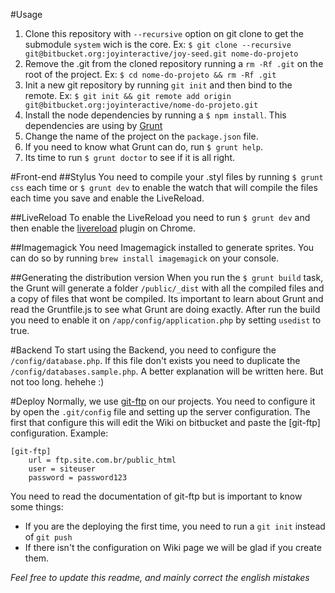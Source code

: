 #Usage

1. Clone this repository with `--recursive` option on git clone to get the submodule `system` wich is the core. Ex: `$ git clone --recursive git@bitbucket.org:joyinteractive/joy-seed.git nome-do-projeto`
2. Remove the .git from the cloned repository running a `rm -Rf .git` on the root of the project. Ex: `$ cd nome-do-projeto && rm -Rf .git`
3. Init a new git repository by running `git init` and then bind to the remote. Ex: `$ git init && git remote add origin git@bitbucket.org:joyinteractive/nome-do-projeto.git`
4. Install the node dependencies by running a `$ npm install`. This dependencies are using by [Grunt](http://gruntjs.com)
5. Change the name of the project on the `package.json` file.
6. If you need to know what Grunt can do, run `$ grunt help`.
7. Its time to run `$ grunt doctor` to see if it is all right.


#Front-end
##Stylus
You need to compile your .styl files by running `$ grunt css` each time or `$ grunt dev` to enable the watch that will compile the files each time you save and enable the LiveReload.

##LiveReload
To enable the LiveReload you need to run `$ grunt dev` and then enable the [livereload](https://chrome.google.com/webstore/detail/livereload/jnihajbhpnppcggbcgedagnkighmdlei) plugin on Chrome.

##Imagemagick
You need Imagemagick installed to generate sprites. You can do so by running `brew install imagemagick` on your console.

##Generating the distribution version
When you run the `$ grunt build` task, the Grunt will generate a folder `/public/_dist` with all the compiled files and a copy of files that wont be compiled. Its important to learn about Grunt and read the Gruntfile.js to see what Grunt are doing exactly.
After run the build you need to enable it on `/app/config/application.php` by setting `usedist` to true.

#Backend
To start using the Backend, you need to configure the `/config/database.php`. If this file don't exists you need to duplicate the `/config/databases.sample.php`.
A better explanation will be written here. But not too long. hehehe :)

#Deploy
Normally, we use [git-ftp](https://github.com/resmo/git-ftp) on our projects. You need to configure it by open the `.git/config` file and setting up the server configuration. The first that configure this will edit the Wiki on bitbucket and paste the [git-ftp] configuration. Example:

```
[git-ftp]
	url = ftp.site.com.br/public_html
	user = siteuser
	password = password123
```

You need to read the documentation of git-ftp but is important to know some things:

- If you are the deploying the first time, you need to run a `git init` instead of `git push`
- If there isn't the configuration on Wiki page we will be glad if you create them.

*Feel free to update this readme, and mainly correct the english mistakes*
